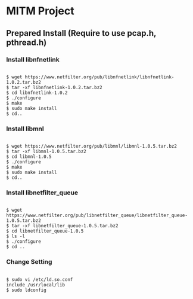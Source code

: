 # MITM Project

## Prepared Install (Require to use pcap.h, pthread.h)
### Install libnfnetlink
<code>  
$ wget https://www.netfilter.org/pub/libnfnetlink/libnfnetlink-1.0.2.tar.bz2  
$ tar -xf libnfnetlink-1.0.2.tar.bz2  
$ cd libnfnetlink-1.0.2  
$ ./configure  
$ make  
$ sudo make install  
$ cd..  
</code>   

### Install libmnl
<code>  
$ wget https://www.netfilter.org/pub/libmnl/libmnl-1.0.5.tar.bz2  
$ tar -xf libmnl-1.0.5.tar.bz2  
$ cd libmnl-1.0.5  
$ ./configure  
$ make  
$ sudo make install  
$ cd..  
</code>  

### Install libnetfilter_queue
<code>  
$ wget https://www.netfilter.org/pub/libnetfilter_queue/libnetfilter_queue-1.0.5.tar.bz2  
$ tar -xf libnetfilter_queue-1.0.5.tar.bz2  
$ cd libnetfilter_queue-1.0.5  
$ ls -l  
$ ./configure  
$ cd ..  
</code>  

### Change Setting
<code>  
$ sudo vi /etc/ld.so.conf  
include /usr/local/lib  
$ sudo ldconfig  
</code>  
